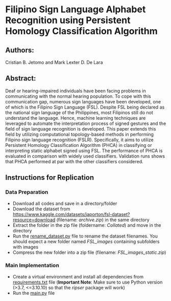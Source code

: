 # **Filipino Sign Language Alphabet Recognition using Persistent Homology Classification Algorithm**

## **Authors:**

Cristian B. Jetomo and Mark Lexter D. De Lara

## **Abstract:**
Deaf or hearing-impaired individuals have been facing problems in communicating with the normal hearing population. To cope with this communication gap, numerous sign languages have been developed, one of which is the Filipino Sign Language (FSL). Despite FSL being declared as the national sign language of the Philippines, most Filipinos still do not understand the language. Hence, machine learning techniques are leveraged to automate the interpretation process of signed gestures and the field of sign language recognition is developed. This paper extends this field by utilizing computational topology-based methods in performing Filipino sign language recognition (FSLR). Specifically, it aims to utilize Persistent Homology Classification Algorithm (PHCA) in classifying or interpreting static alphabet signed using FSL. The performance of PHCA is evaluated in comparison with widely used classifiers. Validation runs shows that PHCA performed at par with the other classifiers considered.

## Instructions for Replication

### Data Preparation
- Download all codes and save in a directory/folder
- Download the dataset from https://www.kaggle.com/datasets/japorton/fsl-dataset?resource=download (filename: _archive.zip_) in the same directory
- Extract the folder in the zip file (foldername: _Collated_) and move in the directory
- Run the [rename_dataset.py](BreadcrumbsFSLAlphabetRecognition-PHCA/rename_dataset.py) file to rename the dataset filenames. You should expect a new folder named _FSL_images_ containing subfolders with images
- Compress the new folder into a zip file (filename: _FSL_images_static.zip_)

### Main Implementation
- Create a virtual environment and install all dependencies from [requirements.txt](BreadcrumbsFSLAlphabetRecognition-PHCA/requirements.txt) file (**Important Note**: Make sure to use Python version (>3.7, <=3.10.10) so that the _ripser_ package will work)
- Run the [main.py](BreadcrumbsFSLAlphabetRecognition-PHCA/main.py) file
